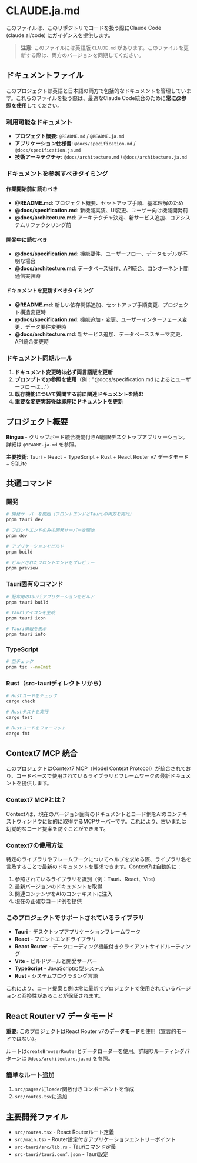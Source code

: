 # CLAUDE.ja.md

このファイルは、このリポジトリでコードを扱う際にClaude Code (claude.ai/code) にガイダンスを提供します。

> **注意**: このファイルには英語版 `CLAUDE.md` があります。このファイルを更新する際は、両方のバージョンを同期してください。

## ドキュメントファイル

このプロジェクトは英語と日本語の両方で包括的なドキュメントを管理しています。これらのファイルを扱う際は、最適なClaude Code統合のために**常に@参照を使用**してください。

### 利用可能なドキュメント

- **プロジェクト概要**: `@README.md` / `@README.ja.md`
- **アプリケーション仕様書**: `@docs/specification.md` / `@docs/specification.ja.md`  
- **技術アーキテクチャ**: `@docs/architecture.md` / `@docs/architecture.ja.md`

### ドキュメントを参照すべきタイミング

#### 作業開始前に読むべき
- **@README.md**: プロジェクト概要、セットアップ手順、基本理解のため
- **@docs/specification.md**: 新機能実装、UI変更、ユーザー向け機能開発前
- **@docs/architecture.md**: アーキテクチャ決定、新サービス追加、コアシステムリファクタリング前

#### 開発中に読むべき
- **@docs/specification.md**: 機能要件、ユーザーフロー、データモデルが不明な場合
- **@docs/architecture.md**: データベース操作、API統合、コンポーネント間通信実装時

#### ドキュメントを更新すべきタイミング
- **@README.md**: 新しい依存関係追加、セットアップ手順変更、プロジェクト構造変更時
- **@docs/specification.md**: 機能追加・変更、ユーザーインターフェース変更、データ要件変更時
- **@docs/architecture.md**: 新サービス追加、データベーススキーマ変更、API統合変更時

### ドキュメント同期ルール

1. **ドキュメント変更時は必ず両言語版を更新**
2. **プロンプトで@参照を使用**（例："@docs/specification.md によるとユーザーフローは..."）
3. **既存機能について質問する前に関連ドキュメントを読む**
4. **重要な変更実装後は即座にドキュメントを更新**

## プロジェクト概要

**Ringua** - クリップボード統合機能付きAI翻訳デスクトップアプリケーション。詳細は `@README.ja.md` を参照。

**主要技術**: Tauri + React + TypeScript + Rust + React Router v7 データモード + SQLite

## 共通コマンド

### 開発
```bash
# 開発サーバーを開始（フロントエンドとTauriの両方を実行）
pnpm tauri dev

# フロントエンドのみの開発サーバーを開始
pnpm dev

# アプリケーションをビルド
pnpm build

# ビルドされたフロントエンドをプレビュー
pnpm preview
```

### Tauri固有のコマンド
```bash
# 配布用のTauriアプリケーションをビルド
pnpm tauri build

# Tauriアイコンを生成
pnpm tauri icon

# Tauri情報を表示
pnpm tauri info
```

### TypeScript
```bash
# 型チェック
pnpm tsc --noEmit
```

### Rust（src-tauriディレクトリから）
```bash
# Rustコードをチェック
cargo check

# Rustテストを実行
cargo test

# Rustコードをフォーマット
cargo fmt
```

## Context7 MCP 統合

このプロジェクトはContext7 MCP（Model Context Protocol）が統合されており、コードベースで使用されているライブラリとフレームワークの最新ドキュメントを提供します。

### Context7 MCPとは？
Context7は、現在のバージョン固有のドキュメントとコード例をAIのコンテキストウィンドウに動的に取得するMCPサーバーです。これにより、古いまたは幻覚的なコード提案を防ぐことができます。

### Context7の使用方法
特定のライブラリやフレームワークについてヘルプを求める際、ライブラリ名を言及することで最新のドキュメントを要求できます。Context7は自動的に：
1. 参照されているライブラリを識別（例：Tauri、React、Vite）
2. 最新バージョンのドキュメントを取得
3. 関連コンテンツをAIのコンテキストに注入
4. 現在の正確なコード例を提供

### このプロジェクトでサポートされているライブラリ
- **Tauri** - デスクトップアプリケーションフレームワーク
- **React** - フロントエンドライブラリ
- **React Router** - データローディング機能付きクライアントサイドルーティング
- **Vite** - ビルドツールと開発サーバー
- **TypeScript** - JavaScriptの型システム
- **Rust** - システムプログラミング言語

これにより、コード提案と例は常に最新でプロジェクトで使用されているバージョンと互換性があることが保証されます。

## React Router v7 データモード

**重要**: このプロジェクトはReact Router v7の**データモード**を使用（宣言的モードではない）。

ルートは`createBrowserRouter`とデータローダーを使用。詳細なルーティングパターンは `@docs/architecture.ja.md` を参照。

### 簡単なルート追加
1. `src/pages/`に`loader`関数付きコンポーネントを作成
2. `src/routes.tsx`に追加

## 主要開発ファイル

- `src/routes.tsx` - React Routerルート定義
- `src/main.tsx` - Router設定付きアプリケーションエントリーポイント
- `src-tauri/src/lib.rs` - Tauriコマンド定義
- `src-tauri/tauri.conf.json` - Tauri設定